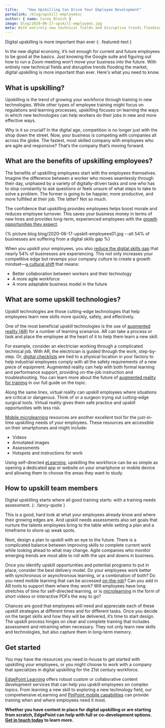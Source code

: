 ```yaml
---
title:    "How Upskilling Can Drive Your Employee Development"
permalink: /blog/upskill-employees/
author: { name: Corey Bleich }
image: blog/2020-06-17-upskill-employees.jpg
meta: With entirely new technical fields and disruptive trends flooding the market, digital upskilling is more important than ever. Here's what you need to know.
---
```


Digital upskilling is more important than ever
{: .featured-text }

In the new digital economy, it’s not enough for current and future employees to be good at the basics. Just knowing the Google suite and figuring out how to run a Zoom meeting won’t move your business into the future. With entirely new technical fields and disruptive trends flooding the market, digital upskilling is more important than ever. Here's what you need to know.

## What is upskilling? 

Upskilling is the trend of growing your workforce through training in new technologies. While other types of employee training might focus on regulations and learning processes, upskilling focuses on learning the ways in which new technologies can help workers do their jobs in new and more effective ways.

Why is it so crucial? In the digital age, competition is no longer just with the shop down the street. Now, your business is competing with companies all across the globe. The fastest, most skilled company with employees who are agile and responsive? That’s the company that’s moving forward.

## What are the benefits of upskilling employees? 

The benefits of upskilling employees start with the employees themselves. Imagine the difference between a worker who moves seamlessly through their day, unphased by a variety of digitally-driven tasks and one who has to stop constantly to ask questions or feels unsure of what steps to take to solve a problem. The former is going to be happier, more productive, and more fulfilled at their job. The latter? Not so much. 

The confidence that upskilling provides employees helps boost morale and reduces employee turnover. This saves your business money in terms of new hires and provides long-term, experienced employees with the [growth opportunities they expect](https://www.itagroup.com/insights/career-development-tactics-build-employee-loyalty).

{% picture blog blog/2020-06-17-upskill-employees01.jpg --alt 54% of businesses are suffering from a digital skills gap %}

When you upskill your employees, you also [reduce the digital skills gap](https://www.capgemini.com/wp-content/uploads/2017/10/report_the-digital-talent-gap_final.pdf) that nearly 54% of businesses are experiencing. This not only increases your competitive edge but revamps your company culture to create a growth mindset—[a cultural shift](https://www.forbes.com/sites/markcohen1/2019/09/03/upskilling-why-it-might-be-the-most-important-word-in-the-legal-lexicon/#2f694e2836a9) that means:

* Better collaboration between workers and their technology
* A more agile workforce
* A more adaptable business model in the future

## What are some upskill technologies? 

Upskill technologies are those cutting-edge technologies that help employees learn new skills more quickly, safely, and effectively. 

One of the most beneficial upskill technologies is the use of [augmented reality (AR)](http://donar.messe.de/exhibitor/hannovermesse/2017/A136112/harvard-business-review-article-eng-512156.pdf) for a number of learning scenarios. AR can take a process or task and place the employee at the heart of it to help them learn a new skill. 

For example, consider an electrician working through a complicated technical job. With AR, the electrician is guided through the work, step-by-step. Or, [digital checklists](https://www.pinpointworkforce.com/post/feature-spotlight-checklists) are tied to a physical location in your factory to help industrial employees comply with all the safety requirements of a new piece of equipment. Augmented reality can help with both formal learning and performance support, providing on-the-job instruction and troubleshooting. You can learn more about the future of [augmented reality for training](/blog/future-of-augmented-reality/) in our full guide on the topic. 

Along the same lines, virtual reality can upskill employees where situations are critical or dangerous. Think of or a surgeon trying out cutting-edge surgical tools. Virtual reality gives them safe practice and upskill opportunities with less risk. 

[Mobile microlearning](/blog/what-is-mlearning/) resources are another excellent tool for the just-in-time upskilling needs of your employees. These resources are accessible on their smartphones and might include:

* Videos
* Annotated images
* Assessments
* Hotspots and instructions for work

Using self-directed [eLearning](/blog/when-to-use-elearning/), upskilling the workforce can be as simple as opening a dedicated app or website on your smartphone or mobile device and allowing them to choose the areas they want to study. 

## How to upskill team members 

Digital upskilling starts where all good training starts: with a training needs assessment.
{: .fancy-quote }

This is a good, hard look at what your employees already know and where their growing edges are. And upskill needs assessments also set goals that nurture the talents employees bring to the table while setting a plan and a timeframe to shore up weak spots.

Next, design a plan to upskill with an eye to the future. There is a complicated balance between improving skills to complete current work while looking ahead to what may change. Agile companies who monitor emerging trends are most able to roll with the ups and downs in business. 

Once you identify upskill opportunities and potential programs to put in place, consider the best delivery model. Do your employees work better with synchronous or asynchronous learning, or a combination of both? Do you need mobile learning that can be accessed [on-the-job](/blog/on-the-job-training-advantages/)? Can you add in AR tools to support them where they work? Will employees have long stretches of time for self-directed learning, or is [microlearning](/blog/types-of-microlearning/) in the form of short videos or interactive PDFs the way to go?

Chances are good that employees will need and appreciate each of these upskill strategies at different times and for different tasks. Once you decide on the target skills and how they will be delivered, it’s time to start design. The upskill process hinges on clear and complete training that includes assessment and retraining when necessary. They not only learn new skills and technologies, but also capture them in long-term memory. 

## Get started 

You may have the resources you need in-house to get started with upskilling your employees, or you might choose to work with a company that specializes in digital upskilling for the 21st century workforce.

[EdgePoint Learning](https://www.edgepointlearning.com/) offers robust custom or collaborative content development services that can help you upskill employees on complex topics. From learning a new skill to exploring a new technology field, our comprehensive eLearning and [PinPoint mobile capabilities](https://www.pinpointworkforce.com/) can provide training when and where employees need it most.

<strong>Whether you have content in place for digital upskilling or are starting from scratch, EdgePoint can help with full or co-development options. [Get in touch today](/contact/) to learn more.</strong>